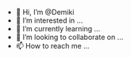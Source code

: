 - 👋 Hi, I’m @Demiki
- 👀 I’m interested in ...
- 🌱 I’m currently learning ...
- 💞️ I’m looking to collaborate on ...
- 📫 How to reach me ...

<!---
Demiki/Demiki is a ✨ special ✨ repository because its `README.md` (this file) appears on your GitHub profile.
You can click the Preview link to take a look at your changes.
--->
